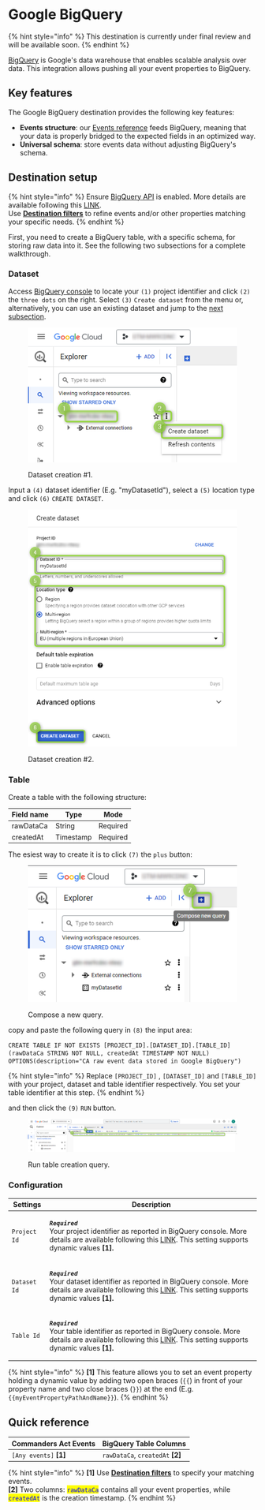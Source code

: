 # Google BigQuery

{% hint style="info" %}
This destination is currently under final review and will be available soon.
{% endhint %}

[BigQuery](https://cloud.google.com/bigquery/docs/introduction?hl=en) is Google's data warehouse that enables scalable analysis over data. This integration allows pushing all your event properties to BigQuery.

## Key features

The Google BigQuery destination provides the following key features:

* **Events structure**: our [Events reference](https://community.commandersact.com/platform-x/developers/tracking/events-reference) feeds BigQuery, meaning that your data is properly bridged to the expected fields in an optimized way.
* **Universal schema**: store events data without adjusting BigQuery's schema.

## Destination setup

{% hint style="info" %}
Ensure [BigQuery API](https://console.cloud.google.com/apis/library/bigquery.googleapis.com?project=gtm-mw9cdnc-ntexy) is enabled. More details are available following this [LINK](https://cloud.google.com/bigquery/docs/enable-transfer-service?hl=en#enable-api).\
Use [**Destination filters**](https://doc.commandersact.com/features/destinations/destination-filters) to refine events and/or other properties matching your specific needs.
{% endhint %}

First, you need to create a BigQuery table, with a specific schema, for storing raw data into it. See the following two subsections for a complete walkthrough.

### Dataset

Access [BigQuery console](https://console.cloud.google.com/) to locate your `(1)` project identifier and click `(2)` the `three dots` on the right. Select `(3)` `Create dataset` from the menu or, alternatively, you can use an existing dataset and jump to the [next subsection](google-bigquery.md#table).

<figure><img src="../../../../.gitbook/assets/bigquery_1 (2).png" alt=""><figcaption><p>Dataset creation #1.</p></figcaption></figure>

Input a `(4)` dataset identifier (E.g. "myDatasetId"), select a `(5)` location type and click `(6)` `CREATE DATASET`.

<figure><img src="../../../../.gitbook/assets/bigquery_2.png" alt=""><figcaption><p>Dataset creation #2.</p></figcaption></figure>

### Table

Create a table with the following structure:

| Field name | Type      | Mode     |
| ---------- | --------- | -------- |
| rawDataCa  | String    | Required |
| createdAt  | Timestamp | Required |

The esiest way to create it is to click `(7)` the `plus` button:

<figure><img src="../../../../.gitbook/assets/bigquery_3 (1).png" alt=""><figcaption><p>Compose a new query.</p></figcaption></figure>

copy and paste the following query in `(8)` the input area:

```powerquery
CREATE TABLE IF NOT EXISTS [PROJECT_ID].[DATASET_ID].[TABLE_ID] (rawDataCa STRING NOT NULL, createdAt TIMESTAMP NOT NULL) OPTIONS(description="CA raw event data stored in Google BigQuery")
```

{% hint style="info" %}
Replace `[PROJECT_ID]` , `[DATASET_ID]` and `[TABLE_ID]` with your project, dataset and table identifier respectively. You set your table identifier at this step.
{% endhint %}

and then click the `(9)` `RUN` button.

<figure><img src="../../../../.gitbook/assets/bigquery_4.png" alt=""><figcaption><p>Run table creation query.</p></figcaption></figure>

### Configuration

| Settings     | Description                                                                                                                                                                                                                                                                                              |
| ------------ | -------------------------------------------------------------------------------------------------------------------------------------------------------------------------------------------------------------------------------------------------------------------------------------------------------- |
| `Project Id` | <p><em><strong><code>Required</code></strong></em> <br>Your project identifier as reported in BigQuery console. More details are available following this <a href="https://support.google.com/googleapi/answer/7014113?hl=en">LINK</a>. This setting supports dynamic values <strong>[1].</strong></p>   |
| `Dataset Id` | <p><em><strong><code>Required</code></strong></em> <br>Your dataset identifier as reported in BigQuery console. More details are available following this <a href="https://cloud.google.com/bigquery/docs/datasets-intro?hl=en">LINK</a>. This setting supports dynamic values <strong>[1].</strong></p> |
| `Table Id`   | <p><em><strong><code>Required</code></strong></em> <br>Your table identifier as reported in BigQuery console. More details are available following this <a href="https://cloud.google.com/bigquery/docs/tables-intro?hl=en">LINK</a>. This setting supports dynamic values <strong>[1].</strong></p>     |

{% hint style="info" %}
**\[1]** This feature allows you to set an event property holding a dynamic value by adding two open braces (`{{`) in front of your property name and two close braces (`}}`) at the end (E.g. `{{myEventPropertyPathAndName}}`).
{% endhint %}

## Quick reference

| Commanders Act Events   | BigQuery Table Columns             |
| ----------------------- | ---------------------------------- |
| `[Any events]` **\[1]** | `rawDataCa`, `createdAt` **\[2]**  |

{% hint style="info" %}
**\[1]** Use [**Destination filters**](https://doc.commandersact.com/features/destinations/destination-filters) to specify your matching events.\
**\[2]** Two columns: <mark style="color:blue;">`rawDataCa`</mark> contains all your event properties, while <mark style="color:blue;">`createdAt`</mark> is the creation timestamp.
{% endhint %}

